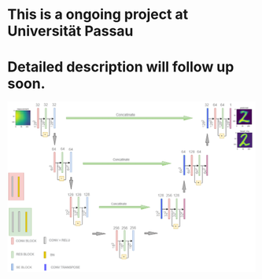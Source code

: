 # This is a ongoing project at Universität Passau 
# Detailed description will follow up soon.

![](crypto/deepresunet%20(2)%20(1).png)
